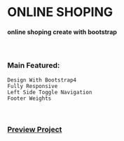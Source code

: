 # ONLINE SHOPING
#### online shoping create with bootstrap

<br />

### Main Featured:
    Design With Bootstrap4
    Fully Responsive 
    Left Side Toggle Navigation
    Footer Weights

<br />

### [Preview Project](https://romanakhatun.github.io/online-shoping/)
